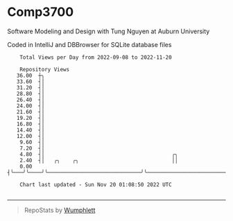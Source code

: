 # Comp3700

Software Modeling and Design with Tung Nguyen at Auburn University

Coded in IntelliJ and DBBrowser for SQLite database files

```
    Total Views per Day from 2022-09-08 to 2022-11-20

    Repository Views
   36.00  ┼╮
   33.60  ┤│
   31.20  ┤│
   28.80  ┤│
   26.40  ┤│
   24.00  ┤│
   21.60  ┤│
   19.20  ┤│
   16.80  ┤│
   14.40  ┤│
   12.00  ┤│
    9.60  ┤│
    7.20  ┤│
    4.80  ┤│                                         ╭╮
    2.40  ┤│   ╭╮    ╭╮                              ││
    0.00  ┤╰───╯╰────╯╰──────────────────────────────╯╰─────────────────────────────

    Chart last updated - Sun Nov 20 01:08:50 2022 UTC
    
```

---

> RepoStats by [Wumphlett](https://github.com/Wumphlett)
